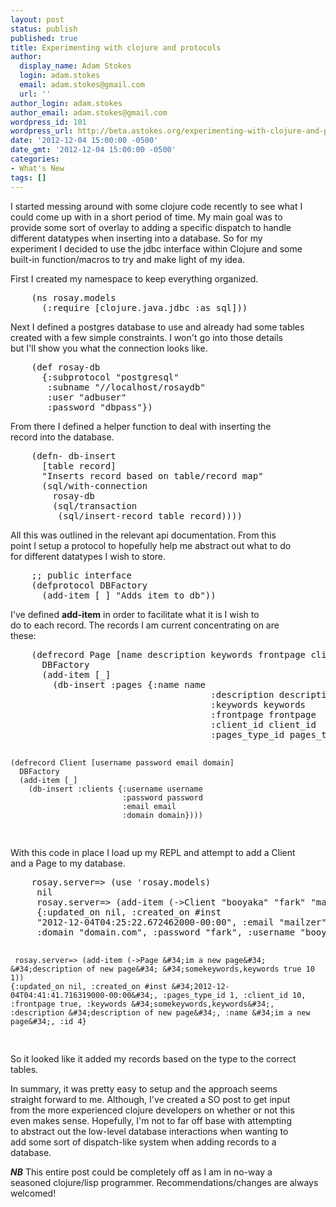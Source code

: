 ```yaml
---
layout: post
status: publish
published: true
title: Experimenting with clojure and protocols
author:
  display_name: Adam Stokes
  login: adam.stokes
  email: adam.stokes@gmail.com
  url: ''
author_login: adam.stokes
author_email: adam.stokes@gmail.com
wordpress_id: 101
wordpress_url: http://beta.astokes.org/experimenting-with-clojure-and-protocols/
date: '2012-12-04 15:00:00 -0500'
date_gmt: '2012-12-04 15:00:00 -0500'
categories:
- What's New
tags: []
---
```

<p>I started messing around with some clojure code recently to see what I<br />
could come up with in a short period of time. My main goal was to<br />
provide some sort of overlay to adding a specific dispatch to handle<br />
different datatypes when inserting into a database. So for my<br />
experiment I decided to use the jdbc interface within Clojure and some<br />
built-in function/macros to try and make light of my idea.</p>
<p>First I created my namespace to keep everything organized.</p>
<pre class=&#34;prettyprint&#34;>
    (ns rosay.models
      (:require [clojure.java.jdbc :as sql]))
</pre>
<p>Next I defined a postgres database to use and already had some tables<br />
created with a few simple constraints. I won&#39;t go into those details<br />
but I&#39;ll show you what the connection looks like.</p>
<pre class=&#34;prettyprint&#34;>
    (def rosay-db
      {:subprotocol &#34;postgresql&#34;
       :subname &#34;//localhost/rosaydb&#34;
       :user &#34;adbuser&#34;
       :password &#34;dbpass&#34;})
</pre>
<p>From there I defined a helper function to deal with inserting the<br />
record into the database.</p>
<pre class=&#34;prettyprint&#34;>
    (defn- db-insert
      [table record]
      &#34;Inserts record based on table/record map&#34;
      (sql/with-connection
        rosay-db
        (sql/transaction
         (sql/insert-record table record))))
</pre>
<p>All this was outlined in the relevant api documentation. From this<br />
point I setup a protocol to hopefully help me abstract out what to do<br />
for different datatypes I wish to store.</p>
<pre class=&#34;prettyprint&#34;>
    ;; public interface
    (defprotocol DBFactory
      (add-item [_] &#34;Adds item to db&#34;))
</pre>
<p>I&#39;ve defined <strong>add-item</strong> in order to facilitate what it is I wish to<br />
do to each record. The records I am current concentrating on are<br />
these:</p>
<pre class=&#34;prettyprint&#34;>
    (defrecord Page [name description keywords frontpage client_id pages_type_id]
      DBFactory
      (add-item [_]
        (db-insert :pages {:name name
                                      :description description
                                      :keywords keywords
                                      :frontpage frontpage
                                      :client_id client_id
                                      :pages_type_id pages_type_id})))

    (defrecord Client [username password email domain]
      DBFactory
      (add-item [_]
        (db-insert :clients {:username username
                             :password password
                             :email email
                             :domain domain})))
</pre>
<p>With this code in place I load up my REPL and attempt to add a Client<br />
and a Page to my database.</p>
<pre class=&#34;prettyprint&#34;>
    rosay.server=> (use &#39;rosay.models)
     nil
     rosay.server=> (add-item (->Client &#34;booyaka&#34; &#34;fark&#34; &#34;mailzer&#34; &#34;domain.com&#34;))
     {:updated_on nil, :created_on #inst
     &#34;2012-12-04T04:25:22.672462000-00:00&#34;, :email &#34;mailzer&#34;,
     :domain &#34;domain.com&#34;, :password &#34;fark&#34;, :username &#34;booyaka&#34;, :id 10}

     rosay.server=> (add-item (->Page &#34;im a new page&#34; &#34;description of new page&#34; &#34;somekeywords,keywords true 10 1))
    {:updated_on nil, :created_on #inst &#34;2012-12-04T04:41:41.716319000-00:00&#34;, :pages_type_id 1, :client_id 10, :frontpage true, :keywords &#34;somekeywords,keywords&#34;, :description &#34;description of new page&#34;, :name &#34;im a new page&#34;, :id 4}
</pre>
<p>So it looked like it added my records based on the type to the correct<br />
tables.</p>
<p>In summary, it was pretty easy to setup and the approach seems<br />
straight forward to me. Although, I&#39;ve created a SO post to get input<br />
from the more experienced clojure developers on whether or not this<br />
even makes sense. Hopefully, I&#39;m not to far off base with attempting<br />
to abstract out the low-level database interactions when wanting to<br />
add some sort of dispatch-like system when adding records to a<br />
database.</p>
<p><strong><em>NB</em></strong> This entire post could be completely off as I am in no-way a<br />
seasoned clojure/lisp programmer. Recommendations/changes are always welcomed!</p>
